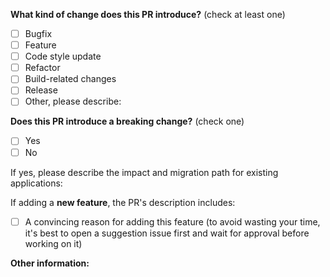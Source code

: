 <!--
注意！这是修复代码或添加新功能的 Pull Request，请仔细确认合并的目标仓库名称。
不要提交无效的PR，否则将会被直接关闭，严重将会被列入黑名单！
Attention! This is a Pull Request to fix code or add new functionality. Please carefully confirm the target repository name for the merge.
Do not submit invalid PR (including personal configuration or result changes), otherwise it will be directly closed, serious will be blacklisted!
-->

<!-- PULL REQUEST TEMPLATE -->
<!-- (Update "[ ]" to "[x]" to check a box) -->

**What kind of change does this PR introduce?** (check at least one)

- [ ] Bugfix
- [ ] Feature
- [ ] Code style update
- [ ] Refactor
- [ ] Build-related changes
- [ ] Release
- [ ] Other, please describe:

**Does this PR introduce a breaking change?** (check one)

- [ ] Yes
- [ ] No

If yes, please describe the impact and migration path for existing applications:

If adding a **new feature**, the PR's description includes:

- [ ] A convincing reason for adding this feature (to avoid wasting your time, it's best to open a suggestion issue
  first and wait for approval before working on it)

**Other information:**